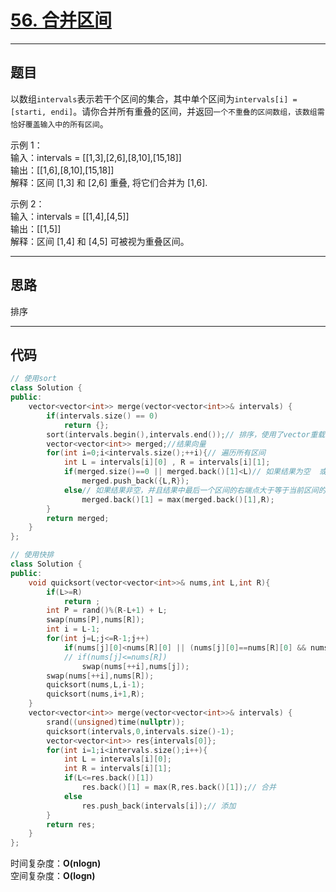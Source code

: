 # [56. 合并区间](https://leetcode.cn/problems/merge-intervals/description/)

---

## 题目

以数组`intervals`表示若干个区间的集合，其中单个区间为`intervals[i] = [starti, endi]`。请你合并所有重叠的区间，并返回`一个不重叠的区间数组，该数组需恰好覆盖输入中的所有区间`。

示例 1：  
输入：intervals = [[1,3],[2,6],[8,10],[15,18]]  
输出：[[1,6],[8,10],[15,18]]  
解释：区间 [1,3] 和 [2,6] 重叠, 将它们合并为 [1,6].  

示例 2：  
输入：intervals = [[1,4],[4,5]]  
输出：[[1,5]]  
解释：区间 [1,4] 和 [4,5] 可被视为重叠区间。  

---

## 思路

排序

---

## 代码

```C++
// 使用sort
class Solution {
public:
    vector<vector<int>> merge(vector<vector<int>>& intervals) {
        if(intervals.size() == 0)
            return {};
        sort(intervals.begin(),intervals.end());// 排序，使用了vector重载的<运算符
        vector<vector<int>> merged;//结果向量
        for(int i=0;i<intervals.size();++i){// 遍历所有区间
            int L = intervals[i][0] , R = intervals[i][1];
            if(merged.size()==0 || merged.back()[1]<L)// 如果结果为空  或者  结果中最后一个区间的右端点小于当前区间的左端点（表示不能合并）   就直接将当前区间加入结果
                merged.push_back({L,R});
            else// 如果结果非空，并且结果中最后一个区间的右端点大于等于当前区间的左端点，就合并，合并后的右端点为两者之大
                merged.back()[1] = max(merged.back()[1],R);
        }
        return merged;
    }
};

// 使用快排
class Solution {
public:
    void quicksort(vector<vector<int>>& nums,int L,int R){
        if(L>=R)
            return ;
        int P = rand()%(R-L+1) + L;
        swap(nums[P],nums[R]);
        int i = L-1;
        for(int j=L;j<=R-1;j++)
            if(nums[j][0]<nums[R][0] || (nums[j][0]==nums[R][0] && nums[j][1]<=nums[R][1]))// 这是不使用vector重载的<=运算符
            // if(nums[j]<=nums[R])
                swap(nums[++i],nums[j]);
        swap(nums[++i],nums[R]);
        quicksort(nums,L,i-1);
        quicksort(nums,i+1,R);
    }
    vector<vector<int>> merge(vector<vector<int>>& intervals) {
        srand((unsigned)time(nullptr));
        quicksort(intervals,0,intervals.size()-1);
        vector<vector<int>> res{intervals[0]};
        for(int i=1;i<intervals.size();i++){
            int L = intervals[i][0];
            int R = intervals[i][1];
            if(L<=res.back()[1])
                res.back()[1] = max(R,res.back()[1]);// 合并
            else
                res.push_back(intervals[i]);// 添加
        }
        return res;
    }
};
```

时间复杂度：**O(nlogn)**  
空间复杂度：**O(logn)**
